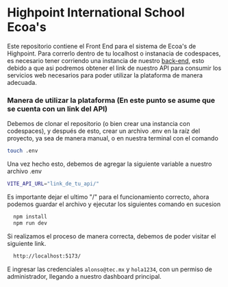 # Highpoint International School Ecoa's

Este repositorio contiene el Front End para el sistema de Ecoa's de Highpoint.
Para correrlo dentro de tu localhost o instanacia de codespaces, es necesario tener 
corriendo una instancia de nuestro [back-end](https://github.com/CLA-TC2005B-FJ2025/CRUD-Equipo5/tree/main),
esto debido a que asi podremos obtener el link de nuestro API para consumir los 
servicios web necesarios para poder utilizar la plataforma de manera adecuada.

### Manera de utilizar la plataforma (En este punto se asume que se cuenta con un link del API)
Debemos de clonar el repositorio (o bien crear una instancia con codespaces), y después de esto,
crear un archivo .env en la raíz del proyecto, ya sea de manera manual, o en nuestra terminal con 
el comando
```sh
touch .env
```

Una vez hecho esto, debemos de agregar la siguiente variable a nuestro archivo .env
```sh
VITE_API_URL="link_de_tu_api/"
```
Es importante dejar el ultimo "/" para el funcionamiento correcto, ahora podemos guardar
el archivo y ejecutar los siguientes comando en sucesion

```sh
  npm install
  npm run dev
```

Si realizamos el proceso de manera correcta, debemos de poder visitar el siguiente link.
```sh
  http://localhost:5173/
```
E ingresar las credenciales ```alonso@tec.mx``` y ```hola1234```, con un permiso de administrador, 
llegando a nuestro dashboard principal.

